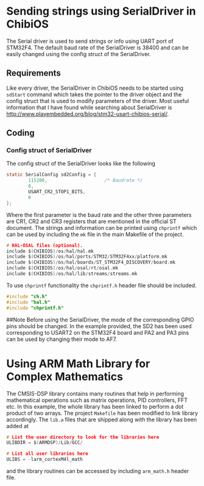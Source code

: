 # Sending strings using SerialDriver in ChibiOS
The Serial driver is used to send strings or info using UART port of STM32F4. The default baud rate of the SerialDriver is 38400 and can be easily changed using the config struct of the SerialDriver.

## Requirements
Like every driver, the SerialDriver in ChibiOS needs to be started using `sdStart` command which takes the pointer to the driver object and the config struct that is used to modify parameters of the driver. 
Most useful information that I have found while searching about SerialDriver is http://www.playembedded.org/blog/stm32-usart-chibios-serial/. 
## Coding
### Config struct of SerialDriver
The config struct of the SerialDriver looks like the following
```C
static SerialConfig sd2Config = {
        115200,                     /* Baudrate */
        0,
        USART_CR2_STOP1_BITS,
        0
};
```
Where the first parameter is the baud rate and the other three parameters are CR1, CR2 and CR3 registers that are mentioned in the official ST document.
The strings and information can be printed using `chprintf` which can be used by including the `mk` file in the main Makefile of the project.
```C
# HAL-OSAL files (optional).
include $(CHIBIOS)/os/hal/hal.mk
include $(CHIBIOS)/os/hal/ports/STM32/STM32F4xx/platform.mk
include $(CHIBIOS)/os/hal/boards/ST_STM32F4_DISCOVERY/board.mk
include $(CHIBIOS)/os/hal/osal/rt/osal.mk
include $(CHIBIOS)/os/hal/lib/streams/streams.mk
```
To use `chprintf` functionality the `chprintf.h` header file should be included.
```C
#include "ch.h"
#include "hal.h"
#include "chprintf.h"
```
##Note
Before using the SerialDriver, the mode of the corresponding GPIO pins should be changed. In the example provided, the SD2 has been used corresponding to USART2 on the STM32F4 board and PA2 and PA3 pins can be used by changing their mode to AF7.

# Using ARM Math Library for Complex Mathematics
The CMSIS-DSP library contains many routines that help in performing 
mathematical operations such as matrix operations, PID controllers, FFT etc. In this example, the whole library has been linked to perform a dot product of two arrays. The project `Makefile` has been modified to link library accordingly. The `lib.a` files that are shipped along with the library has been added at 
```C
# List the user directory to look for the libraries here
ULIBDIR = $(ARMDSP)/Lib/GCC/

# List all user libraries here
ULIBS = -larm_cortexM4l_math
```
and the library routines can be accessed by including `arm_math.h` header file.